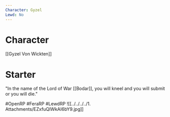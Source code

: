 ```yaml
---
Character: Gyzel
Lewd: No
---
```

# Character
[[Gyzel Von Wickten]]

# Starter
"In the name of the Lord of War [[Bodar]], you will kneel and you will submit or you will die."

#OpenRP #FeraRP #LewdRP 
![[../../../../1. Attachments/EZxfuQIWkAI6bY9.jpg]]
